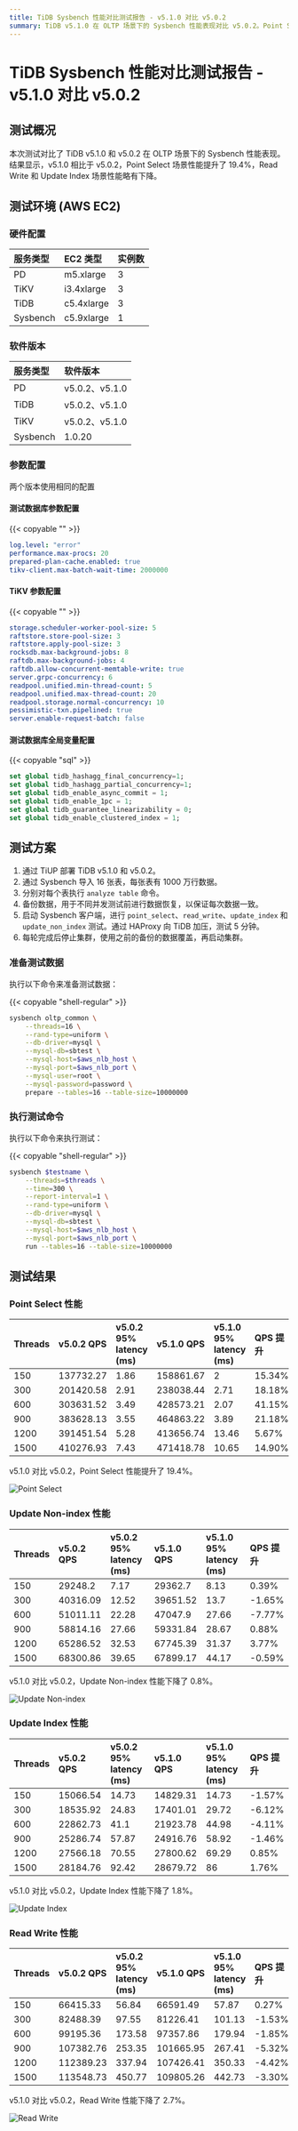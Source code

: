 ```yaml
---
title: TiDB Sysbench 性能对比测试报告 - v5.1.0 对比 v5.0.2
summary: TiDB v5.1.0 在 OLTP 场景下的 Sysbench 性能表现对比 v5.0.2。Point Select 性能提升了 19.4%，Read Write 和 Update Index 性能略有下降。测试环境为 AWS EC2，硬件配置包括 PD、TiKV、TiDB 和 Sysbench。软件版本为 v5.0.2、v5.1.0。参数配置相同。测试方案包括部署、数据准备和执行测试。测试结果显示各场景性能对比情况。
---
```


# TiDB Sysbench 性能对比测试报告 - v5.1.0 对比 v5.0.2

## 测试概况

本次测试对比了 TiDB v5.1.0 和 v5.0.2 在 OLTP 场景下的 Sysbench 性能表现。结果显示，v5.1.0 相比于 v5.0.2，Point Select 场景性能提升了 19.4%，Read Write 和 Update Index 场景性能略有下降。

## 测试环境 (AWS EC2)

### 硬件配置

| 服务类型   | EC2 类型   |    实例数  |
|:----------|:----------|:----------|
| PD        | m5.xlarge |     3     |
| TiKV      | i3.4xlarge|     3     |
| TiDB      | c5.4xlarge|     3     |
| Sysbench  | c5.9xlarge|     1     |

### 软件版本

| 服务类型   | 软件版本   |
|:----------|:-----------|
| PD        | v5.0.2、v5.1.0   |
| TiDB      | v5.0.2、v5.1.0   |
| TiKV      | v5.0.2、v5.1.0   |
| Sysbench  | 1.0.20     |

### 参数配置

两个版本使用相同的配置

#### 测试数据库参数配置

{{< copyable "" >}}

```yaml
log.level: "error"
performance.max-procs: 20
prepared-plan-cache.enabled: true
tikv-client.max-batch-wait-time: 2000000
```

#### TiKV 参数配置

{{< copyable "" >}}

```yaml
storage.scheduler-worker-pool-size: 5
raftstore.store-pool-size: 3
raftstore.apply-pool-size: 3
rocksdb.max-background-jobs: 8
raftdb.max-background-jobs: 4
raftdb.allow-concurrent-memtable-write: true
server.grpc-concurrency: 6
readpool.unified.min-thread-count: 5
readpool.unified.max-thread-count: 20
readpool.storage.normal-concurrency: 10
pessimistic-txn.pipelined: true
server.enable-request-batch: false
```

#### 测试数据库全局变量配置

{{< copyable "sql" >}}

```sql
set global tidb_hashagg_final_concurrency=1;
set global tidb_hashagg_partial_concurrency=1;
set global tidb_enable_async_commit = 1;
set global tidb_enable_1pc = 1;
set global tidb_guarantee_linearizability = 0;
set global tidb_enable_clustered_index = 1; 

```

## 测试方案

1. 通过 TiUP 部署 TiDB v5.1.0 和 v5.0.2。
2. 通过 Sysbench 导入 16 张表，每张表有 1000 万行数据。
3. 分别对每个表执行 `analyze table` 命令。
4. 备份数据，用于不同并发测试前进行数据恢复，以保证每次数据一致。
5. 启动 Sysbench 客户端，进行 `point_select`、`read_write`、`update_index` 和 `update_non_index` 测试。通过 HAProxy 向 TiDB 加压，测试 5 分钟。
6. 每轮完成后停止集群，使用之前的备份的数据覆盖，再启动集群。

### 准备测试数据

执行以下命令来准备测试数据：

{{< copyable "shell-regular" >}}

```bash
sysbench oltp_common \
    --threads=16 \
    --rand-type=uniform \
    --db-driver=mysql \
    --mysql-db=sbtest \
    --mysql-host=$aws_nlb_host \
    --mysql-port=$aws_nlb_port \
    --mysql-user=root \
    --mysql-password=password \
    prepare --tables=16 --table-size=10000000
```

### 执行测试命令

执行以下命令来执行测试：

{{< copyable "shell-regular" >}}

```bash
sysbench $testname \
    --threads=$threads \
    --time=300 \
    --report-interval=1 \
    --rand-type=uniform \
    --db-driver=mysql \
    --mysql-db=sbtest \
    --mysql-host=$aws_nlb_host \
    --mysql-port=$aws_nlb_port \
    run --tables=16 --table-size=10000000
```

## 测试结果

### Point Select 性能

| Threads   | v5.0.2 QPS   | v5.0.2 95% latency (ms)   | v5.1.0 QPS   | v5.1.0 95% latency (ms)   | QPS 提升   |
|:----------|:----------|:----------|:----------|:----------|:----------|
|150|137732.27|1.86|158861.67|2|15.34%|
|300|201420.58|2.91|238038.44|2.71|18.18%|
|600|303631.52|3.49|428573.21|2.07|41.15%|
|900|383628.13|3.55|464863.22|3.89|21.18%|
|1200|391451.54|5.28|413656.74|13.46|5.67%|
|1500|410276.93|7.43|471418.78|10.65|14.90%|

v5.1.0 对比 v5.0.2，Point Select 性能提升了 19.4%。

![Point Select](/media/sysbench_v510vsv502_point_select.png)

### Update Non-index 性能

| Threads   | v5.0.2 QPS   | v5.0.2 95% latency (ms)   | v5.1.0 QPS   | v5.1.0 95% latency (ms)   | QPS 提升   |
|:----------|:----------|:----------|:----------|:----------|:----------|
|150|29248.2|7.17|29362.7|8.13|0.39%|
|300|40316.09|12.52|39651.52|13.7|-1.65%|
|600|51011.11|22.28|47047.9|27.66|-7.77%|
|900|58814.16|27.66|59331.84|28.67|0.88%|
|1200|65286.52|32.53|67745.39|31.37|3.77%|
|1500|68300.86|39.65|67899.17|44.17|-0.59%|

v5.1.0 对比 v5.0.2，Update Non-index 性能下降了 0.8%。

![Update Non-index](/media/sysbench_v510vsv502_update_non_index.png)

### Update Index 性能

| Threads   | v5.0.2 QPS   | v5.0.2 95% latency (ms)   | v5.1.0 QPS   | v5.1.0 95% latency (ms)   | QPS 提升   |
|:----------|:----------|:----------|:----------|:----------|:----------|
|150|15066.54|14.73|14829.31|14.73|-1.57%|
|300|18535.92|24.83|17401.01|29.72|-6.12%|
|600|22862.73|41.1|21923.78|44.98|-4.11%|
|900|25286.74|57.87|24916.76|58.92|-1.46%|
|1200|27566.18|70.55|27800.62|69.29|0.85%|
|1500|28184.76|92.42|28679.72|86|1.76%|

v5.1.0 对比 v5.0.2，Update Index 性能下降了 1.8%。

![Update Index](/media/sysbench_v510vsv502_update_index.png)

### Read Write 性能

| Threads   | v5.0.2 QPS   | v5.0.2 95% latency (ms)   | v5.1.0 QPS   | v5.1.0 95% latency (ms)   | QPS 提升   |
|:----------|:----------|:----------|:----------|:----------|:----------|
|150|66415.33|56.84|66591.49|57.87|0.27%|
|300|82488.39|97.55|81226.41|101.13|-1.53%|
|600|99195.36|173.58|97357.86|179.94|-1.85%|
|900|107382.76|253.35|101665.95|267.41|-5.32%|
|1200|112389.23|337.94|107426.41|350.33|-4.42%|
|1500|113548.73|450.77|109805.26|442.73|-3.30%|

v5.1.0 对比 v5.0.2，Read Write 性能下降了 2.7%。

![Read Write](/media/sysbench_v510vsv502_read_write.png)
